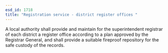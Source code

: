 ```yaml
---
esd_id: 1718
title: "Registration service - district register offices "
---
```


A local authority shall provide and maintain for the superintendent registrar of each district a register office according to a plan approved by the Registrar General, and shall provide a suitable fireproof repository for the safe custody of the records.

